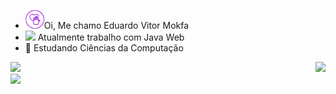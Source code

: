 - <img height="30em" src="iconfinder-icon.svg" >Oi, Me chamo Eduardo Vitor Mokfa
- <img height="30em" src="https://cdn3.iconfinder.com/data/icons/material-chromatic-white-drives/128/drive_white_windows_purple.png" > Atualmente trabalho com Java Web
- 🌱 Estudando Ciências da Computação

<div>
    <a href="https://github.com/Edumokfa">
    <img height="180em" src="https://github-readme-stats.vercel.app/api?username=Edumokfa&show_icons=true&theme=synthwave">
    <img height="380em" src="https://media.giphy.com/media/SSWHtGBHHJjvZwL7Jx/giphy.gif" align="right">
    <br/>
        <img height="183em" src="https://github-readme-stats.vercel.app/api/top-langs/?username=Edumokfa&layout=compact&theme=synthwave">
</div>
